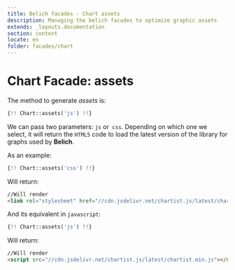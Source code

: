 ```yaml
---
title: Belich facades - Chart assets
description: Managing the belich facades to optimize graphic assets
extends: _layouts.documentation
section: content
locate: en
folder: facades/chart
---
```


# Chart Facade: assets

The method to generate *assets* is:

```php
{!! Chart::assets('js') !!}
```

We can pass two parameters: `js` or` css`. Depending on which one we select, it will return the `HTML5` code to load the latest version of the library for graphs used by **Belich**.

As an example:

```php
{!! Chart::assets('css') !!}
```

Will return:

```html
//Will render 
<link rel="stylesheet" href="//cdn.jsdelivr.net/chartist.js/latest/chartist.min.css">
```

And its equivalent in `javascript`:

```php
{!! Chart::assets('js') !!}
```

Will return:

```html
//Will render 
<script src="//cdn.jsdelivr.net/chartist.js/latest/chartist.min.js"></script>
```

